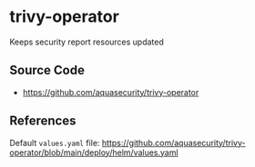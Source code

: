 # trivy-operator

Keeps security report resources updated

## Source Code

* <https://github.com/aquasecurity/trivy-operator>

## References

Default `values.yaml` file: https://github.com/aquasecurity/trivy-operator/blob/main/deploy/helm/values.yaml 
